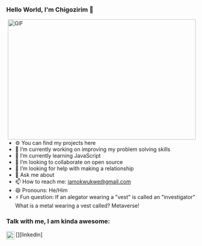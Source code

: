 ### Hello World, I'm Chigozirim  👋

 <img align="right" alt="GIF" src="https://github.com/arsentieva/arsentieva/blob/main/code.gif?raw=true" width="500" height="320" />

- ⚙️  You can find my projects here
- 🔭 I’m currently working on improving my problem solving skills
- 🌱 I’m currently learning JavaScript
- 👯 I’m looking to collaborate on open source
- 🤔 I’m looking for help with making a relationship
- 💬 Ask me about 
- 📫 How to reach me: iamokwukwe@gmail.com
- 😄 Pronouns: He/Him
- ⚡ Fun question: If an alegator wearing a "vest" is called an "investigator" What is a metal wearing a vest called? Metaverse!

### Talk with me, I am kinda awesome:
[<img align="left" alt="holisitc_developer | LinkedIn" width="22px" src="https://cdn.jsdelivr.net/npm/simple-icons@v3/icons/linkedin.svg" />][linkedin]

<br />

